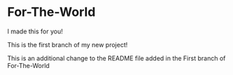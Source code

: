 # For-The-World
I made this for you!

This is the first branch of my new project!

This is an additional change to the README file added in the First branch of For-The-World
